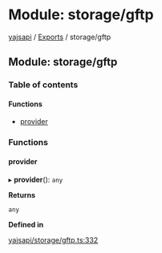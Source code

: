 # Module: storage/gftp

[yajsapi](../yajsapi.md) / [Exports](./) / storage/gftp

## Module: storage/gftp

### Table of contents

#### Functions

* [provider](storage_gftp.md#provider)

### Functions

#### provider

▸ **provider**\(\): `any`

**Returns**

`any`

**Defined in**

[yajsapi/storage/gftp.ts:332](https://github.com/golemfactory/yajsapi/blob/8f42a91/yajsapi/storage/gftp.ts#L332)

